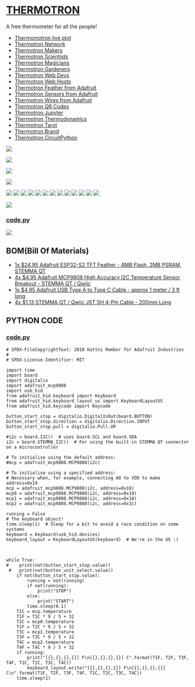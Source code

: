# [THERMOTRON](https://github.com/lafelabs/thermotron)

A free thermometer for all the people!

 - [Thermomotron live plot](https://colfax.site/thermotron/)
 - [Thermotron Network](network/)
 - [Thermotron Makers](makers/)
 - [Thermotron Scientists](scientists/)
 - [Thermotron Magicians](magicians/)
 - [Thermotron Gardeners](gardeners/)
 - [Thermotron Web Devs](webdevs/)
 - [Thermotron Web Hosts](webhosts/)
 - [Thermotron Feather from Adafruit](feather/)
 - [Thermotron Sensors from Adafruit](sensors/)
 - [Thermotron Wires from Adafruit](wires/)
 - [Thermotron QR Codes](qrcode/)
 - [Thermotron Jupyter](jupyter/)
 - [Thermotron Thermodynamics](thermodynamics/)
 - [Thermotron Tarot](tarot/)
 - [Thermotron Brand](brand/)
 - [Thermotron CircuitPython](circuitpython/)

[![](https://raw.githubusercontent.com/LafeLabs/thermotron/main/images/thermotron.svg)](thermotron.html)

[![](images/thermotron-wordmark.svg)](thermotron.html)

[![](https://raw.githubusercontent.com/LafeLabs/thermotron/main/images/T-replication.svg)](thermotron.html)

[![](images/plot-example-1.png)](plots.html)

![](images/qrcode.png)
![](images/qrcode-page.png)
![](images/qrcode-set.png)
![](https://raw.githubusercontent.com/LafeLabs/thermotron/main/images/T-chain.svg)
[![](https://raw.githubusercontent.com/LafeLabs/thermotron/main/images/feather.jpg)](https://www.adafruit.com/product/5300)
![](https://raw.githubusercontent.com/LafeLabs/thermotron/main/images/T1.svg)
[![](https://raw.githubusercontent.com/LafeLabs/thermotron/main/images/T1-back.jpg)](https://www.adafruit.com/product/5027)
![](https://raw.githubusercontent.com/LafeLabs/thermotron/main/images/T2.svg)
[![](https://raw.githubusercontent.com/LafeLabs/thermotron/main/images/T2-back.jpg)](https://www.adafruit.com/product/5027)
![](https://raw.githubusercontent.com/LafeLabs/thermotron/main/images/T3.svg)
[![](https://raw.githubusercontent.com/LafeLabs/thermotron/main/images/T3-back.jpg)](https://www.adafruit.com/product/5027)
![](https://raw.githubusercontent.com/LafeLabs/thermotron/main/images/T4.svg)
[![](https://raw.githubusercontent.com/LafeLabs/thermotron/main/images/T4-back.jpg)](https://www.adafruit.com/product/5027)

![](images/plot-example-1.png)

### [code.py](https://github.com/LafeLabs/thermotron/blob/main/circuit_python/code.py)

![](https://raw.githubusercontent.com/LafeLabs/thermotron/main/images/circuitpy-lib.jpg)


## BOM(Bill Of Materials)

 - [1x $24.95 Adafruit ESP32-S2 TFT Feather - 4MB Flash, 2MB PSRAM, STEMMA QT](https://www.adafruit.com/product/5300)
 - [4x $4.95 Adafruit MCP9808 High Accuracy I2C Temperature Sensor Breakout - STEMMA QT / Qwiic](https://www.adafruit.com/product/5027)
 - [1x $4.95 Adafruit USB Type A to Type C Cable - approx 1 meter / 3 ft long](https://www.adafruit.com/product/4474)
 - [4x $1.13 STEMMA QT / Qwiic JST SH 4-Pin Cable - 200mm Long](https://www.adafruit.com/product/4401)

## PYTHON CODE 

### [code.py](https://github.com/LafeLabs/thermotron/blob/main/circuit_python/code.py)

```
# SPDX-FileCopyrightText: 2018 Kattni Rembor for Adafruit Industries
#
# SPDX-License-Identifier: MIT

import time
import board
import digitalio
import adafruit_mcp9808
import usb_hid
from adafruit_hid.keyboard import Keyboard
from adafruit_hid.keyboard_layout_us import KeyboardLayoutUS
from adafruit_hid.keycode import Keycode

button_start_stop = digitalio.DigitalInOut(board.BUTTON)
button_start_stop.direction = digitalio.Direction.INPUT
button_start_stop.pull = digitalio.Pull.UP

#i2c = board.I2C()  # uses board.SCL and board.SDA
i2c = board.STEMMA_I2C()  # For using the built-in STEMMA QT connector on a microcontroller

# To initialise using the default address:
#mcp = adafruit_mcp9808.MCP9808(i2c)

# To initialise using a specified address:
# Necessary when, for example, connecting A0 to VDD to make address=0x19
mcp = adafruit_mcp9808.MCP9808(i2c, address=0x18)
mcp0 = adafruit_mcp9808.MCP9808(i2c, address=0x19) 
mcp1 = adafruit_mcp9808.MCP9808(i2c, address=0x1A)
mcp2 = adafruit_mcp9808.MCP9808(i2c, address=0x1C)

running = False
# The keyboard object!
time.sleep(1)  # Sleep for a bit to avoid a race condition on some systems
keyboard = Keyboard(usb_hid.devices)
keyboard_layout = KeyboardLayoutUS(keyboard)  # We're in the US :)



while True:
#    print(not(button_start_stop.value))
 #   print(not(button_unit_select.value))
    if not(button_start_stop.value):
        running = not(running)
        if not(running):
            print("STOP")
        else:
            print("START")
        time.sleep(0.1)
    T1C = mcp.temperature
    T1F = T1C * 9 / 5 + 32
    T2C = mcp0.temperature
    T2F = T2C * 9 / 5 + 32
    T3C = mcp1.temperature
    T3F = T3C * 9 / 5 + 32
    T4C = mcp2.temperature
    T4F = T4C * 9 / 5 + 32
    if running:
        print("[{},{},{},{}] F\n[{},{},{},{}] C".format(T1F, T2F, T3F, T4F, T1C, T2C, T3C, T4C))
        keyboard_layout.write("[{},{},{},{}] F\n[{},{},{},{}] C\n".format(T1F, T2F, T3F, T4F, T1C, T2C, T3C, T4C))
    time.sleep(1)


```
